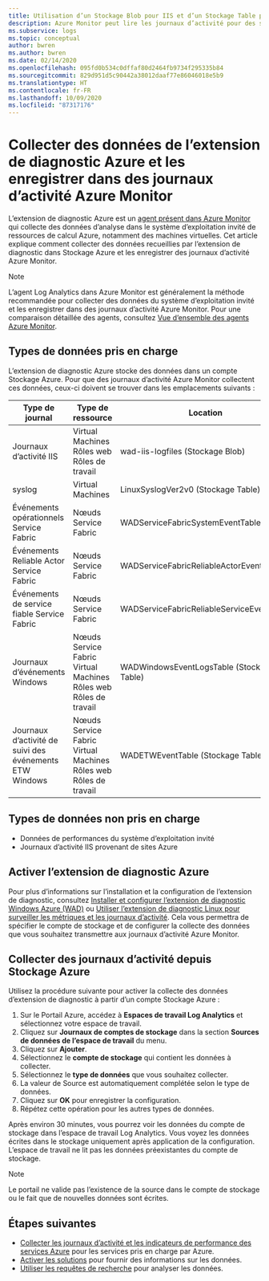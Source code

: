 ```yaml
---
title: Utilisation d’un Stockage Blob pour IIS et d’un Stockage Table pour les événements dans Azure Monitor | Microsoft Docs
description: Azure Monitor peut lire les journaux d’activité pour des services Azure qui écrivent des diagnostics dans un Stockage Table ou des journaux d’activité IIS écrits dans un Stockage Blob.
ms.subservice: logs
ms.topic: conceptual
author: bwren
ms.author: bwren
ms.date: 02/14/2020
ms.openlocfilehash: 095fd0b534c0dffaf80d2464fb9734f295335b84
ms.sourcegitcommit: 829d951d5c90442a38012daaf77e86046018e5b9
ms.translationtype: HT
ms.contentlocale: fr-FR
ms.lasthandoff: 10/09/2020
ms.locfileid: "87317176"
---
```

# <a name="collect-data-from-azure-diagnostics-extension-to-azure-monitor-logs"></a>Collecter des données de l’extension de diagnostic Azure et les enregistrer dans des journaux d’activité Azure Monitor
L’extension de diagnostic Azure est un [agent présent dans Azure Monitor](agents-overview.md) qui collecte des données d’analyse dans le système d’exploitation invité de ressources de calcul Azure, notamment des machines virtuelles. Cet article explique comment collecter des données recueillies par l’extension de diagnostic dans Stockage Azure et les enregistrer des journaux d’activité Azure Monitor.

> [!NOTE]
> L’agent Log Analytics dans Azure Monitor est généralement la méthode recommandée pour collecter des données du système d’exploitation invité et les enregistrer dans des journaux d’activité Azure Monitor. Pour une comparaison détaillée des agents, consultez [Vue d’ensemble des agents Azure Monitor](agents-overview.md).

## <a name="supported-data-types"></a>Types de données pris en charge
L’extension de diagnostic Azure stocke des données dans un compte Stockage Azure. Pour que des journaux d’activité Azure Monitor collectent ces données, ceux-ci doivent se trouver dans les emplacements suivants :

| Type de journal | Type de ressource | Location |
| --- | --- | --- |
| Journaux d’activité IIS |Virtual Machines <br> Rôles web <br> Rôles de travail |wad-iis-logfiles (Stockage Blob) |
| syslog |Virtual Machines |LinuxSyslogVer2v0 (Stockage Table) |
| Événements opérationnels Service Fabric |Nœuds Service Fabric |WADServiceFabricSystemEventTable |
| Événements Reliable Actor Service Fabric |Nœuds Service Fabric |WADServiceFabricReliableActorEventTable |
| Événements de service fiable Service Fabric |Nœuds Service Fabric |WADServiceFabricReliableServiceEventTable |
| Journaux d’événements Windows |Nœuds Service Fabric <br> Virtual Machines <br> Rôles web <br> Rôles de travail |WADWindowsEventLogsTable (Stockage Table) |
| Journaux d’activité de suivi des événements ETW Windows |Nœuds Service Fabric <br> Virtual Machines <br> Rôles web <br> Rôles de travail |WADETWEventTable (Stockage Table) |

## <a name="data-types-not-supported"></a>Types de données non pris en charge

- Données de performances du système d’exploitation invité
- Journaux d’activité IIS provenant de sites Azure


## <a name="enable-azure-diagnostics-extension"></a>Activer l’extension de diagnostic Azure
Pour plus d’informations sur l’installation et la configuration de l’extension de diagnostic, consultez [Installer et configurer l’extension de diagnostic Windows Azure (WAD)](diagnostics-extension-windows-install.md) ou [Utiliser l’extension de diagnostic Linux pour surveiller les métriques et les journaux d’activité](../../virtual-machines/extensions/diagnostics-linux.md). Cela vous permettra de spécifier le compte de stockage et de configurer la collecte des données que vous souhaitez transmettre aux journaux d’activité Azure Monitor.


## <a name="collect-logs-from-azure-storage"></a>Collecter des journaux d’activité depuis Stockage Azure
Utilisez la procédure suivante pour activer la collecte des données d’extension de diagnostic à partir d’un compte Stockage Azure :

1. Sur le Portail Azure, accédez à **Espaces de travail Log Analytics** et sélectionnez votre espace de travail.
1. Cliquez sur **Journaux de comptes de stockage** dans la section **Sources de données de l’espace de travail** du menu.
2. Cliquez sur **Ajouter**.
3. Sélectionnez le **compte de stockage** qui contient les données à collecter.
4. Sélectionnez le **type de données** que vous souhaitez collecter.
5. La valeur de Source est automatiquement complétée selon le type de données.
6. Cliquez sur **OK** pour enregistrer la configuration.
7. Répétez cette opération pour les autres types de données.

Après environ 30 minutes, vous pourrez voir les données du compte de stockage dans l’espace de travail Log Analytics. Vous voyez les données écrites dans le stockage uniquement après application de la configuration. L’espace de travail ne lit pas les données préexistantes du compte de stockage.

> [!NOTE]
> Le portail ne valide pas l’existence de la source dans le compte de stockage ou le fait que de nouvelles données sont écrites.



## <a name="next-steps"></a>Étapes suivantes

* [Collecter les journaux d’activité et les indicateurs de performance des services Azure](./resource-logs.md#send-to-log-analytics-workspace) pour les services pris en charge par Azure.
* [Activer les solutions](../insights/solutions.md) pour fournir des informations sur les données.
* [Utiliser les requêtes de recherche](../log-query/log-query-overview.md) pour analyser les données.

